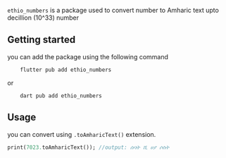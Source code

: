 `ethio_numbers` is a package used to convert number to Amharic text upto decillion (10^33) number

<!-- ## Features

TODO: List what your package can do. Maybe include images, gifs, or videos. -->

## Getting started
you can add the package using the following command

```
    flutter pub add ethio_numbers
```
or

```
    dart pub add ethio_numbers
```


## Usage

you can convert using `.toAmharicText()` extension.


```dart
print(7023.toAmharicText()); //output: ሰባት ሺ ሀያ ሶስት
```

